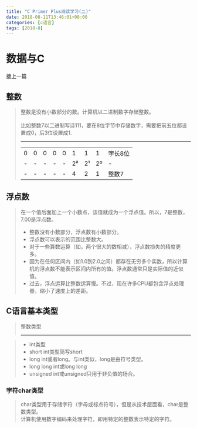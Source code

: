 ```yaml
---
title: "C Primer Plus阅读学习(二)"
date: 2018-08-11T13:46:01+08:00
categories: [c语言]
tags: [2018-8]
---
```


# 数据与C

接上一篇

## 整数

> 整数是没有小数部分的数。计算机以二进制数字存储整数。<br /><br />
> 比如整数7以二进制写诗111，要在8位字节中存储数字，需要把前五位都设置成0，后3位设置成1.<hr />
> <table><tr><td>0</td><td>0</td><td>0</td><td>0</td><td>0</td><td>1</td><td>1</td><td>1</td><td>字长8位</td></tr><tr><td>-</td><td>-</td><td>-</td><td>-</td><td>-</td><td>2²</td><td>2¹</td><td>2º</td><td>-</td></tr><tr><td>-</td><td>-</td><td>-</td><td>-</td><td>-</td><td>4</td><td>2</td><td>1</td><td>整数7</td></tr></table>

## 浮点数

> 在一个值后面加上一个小数点，该值就成为一个浮点值。所以，7是整数，7.00是浮点数。
> + 整数没有小数部分，浮点数有小数部分。
> + 浮点数可以表示的范围比整数大。
> + 对于一些算数运算（如，两个很大的数相减），浮点数损失的精度更多。
> + 因为在任何区间内（如1.0到2.0之间）都存在无穷多个实数，所以计算机的浮点数不能表示区间内所有的值。浮点数通常只是实际值的近似值。
> + 过去，浮点运算比整数运算慢。不过，现在许多CPU都包含浮点处理器，缩小了速度上的差距。

## C语言基本类型

> 整数类型<hr />

> + int类型
> + short int类型简写short
> + long int或者long。与int类似，long是由符号类型。
> + long long int或long long
> + unsigned int或unsigned只用于非负值的场合。

### 字符char类型

> char类型用于存储字符（字母或标点符号），但是从技术层面看，char是整数类型。<br />
> 计算机使用数字编码来处理字符，即用特定的整数表示特定的字符。
